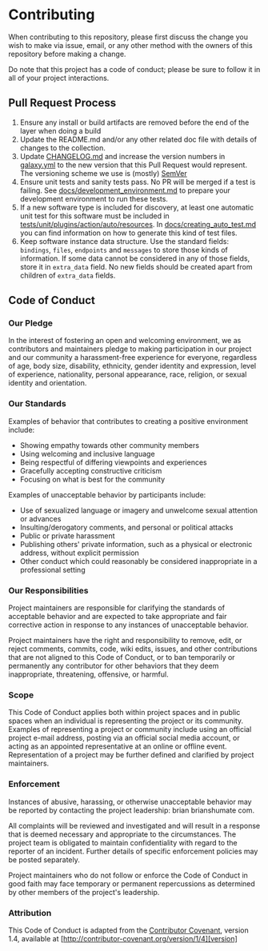 # Contributing

When contributing to this repository, please first discuss the change you wish
to make via issue, email, or any other method with the owners of this repository before making a change.

Do note that this project has a code of conduct; please be sure to follow it
in all of your project interactions.

## Pull Request Process

1. Ensure any install or build artifacts are removed before the end of
   the layer when doing a build
2. Update the README.md and/or any other related doc file with details of changes to the
   collection.
3. Update [CHANGELOG.md](CHANGELOG.md) and increase the version numbers in [galaxy.yml](galaxy.yml) 
   to the new version that this Pull Request would represent. 
   The versioning scheme we use is (mostly) [SemVer](http://semver.org/)
4. Ensure unit tests and sanity tests pass. No PR will be merged if a test is failing. 
   See [docs/development_environment.md](docs/development_environment.md)
   to prepare your development environment to run these tests.
5. If a new software type is included for discovery, at least one automatic unit test for this software must 
   be included in [tests/unit/plugins/action/auto/resources](tests/unit/plugins/action/auto/resources). 
   In [docs/creating_auto_test.md](docs/creating_auto_test.md) you can find information 
   on how to generate this kind of test files.
6. Keep software instance data structure. Use the standard fields: `bindings`, `files`, `endpoints` and `messages` to 
   store those kinds of information. If some data cannot be considered in any of those fields, store it in `extra_data`
   field. No new fields should be created apart from children of `extra_data` fields.

## Code of Conduct

### Our Pledge

In the interest of fostering an open and welcoming environment, we as
contributors and maintainers pledge to making participation in our project
and our community a harassment-free experience for everyone, regardless of age,
body size, disability, ethnicity, gender identity and expression, level of
experience, nationality, personal appearance, race, religion, or sexual
identity and orientation.

### Our Standards

Examples of behavior that contributes to creating a positive environment
include:

* Showing empathy towards other community members
* Using welcoming and inclusive language
* Being respectful of differing viewpoints and experiences
* Gracefully accepting constructive criticism
* Focusing on what is best for the community

Examples of unacceptable behavior by participants include:

* Use of sexualized language or imagery and unwelcome sexual attention
  or advances
* Insulting/derogatory comments, and personal or political attacks
* Public or private harassment
* Publishing others' private information, such as a physical or electronic
  address, without explicit permission
* Other conduct which could reasonably be considered inappropriate in a
  professional setting

### Our Responsibilities

Project maintainers are responsible for clarifying the standards of acceptable
behavior and are expected to take appropriate and fair corrective action in
response to any instances of unacceptable behavior.

Project maintainers have the right and responsibility to remove, edit, or
reject comments, commits, code, wiki edits, issues, and other contributions
that are not aligned to this Code of Conduct, or to ban temporarily or
permanently any contributor for other behaviors that they deem inappropriate,
threatening, offensive, or harmful.

### Scope

This Code of Conduct applies both within project spaces and in public spaces
when an individual is representing the project or its community. Examples of
representing a project or community include using an official project e-mail
address, posting via an official social media account, or acting as an
appointed representative at an online or offline event. Representation of a
project may be further defined and clarified by project maintainers.

### Enforcement

Instances of abusive, harassing, or otherwise unacceptable behavior may be
reported by contacting the project leadership: brian <at> brianshumate <dot> com.

All complaints will be reviewed and investigated and will result in a response
that is deemed necessary and appropriate to the circumstances. The project
team is obligated to maintain confidentiality with regard to the reporter of
an incident. Further details of specific enforcement policies may be posted
separately.

Project maintainers who do not follow or enforce the Code of Conduct in good
faith may face temporary or permanent repercussions as determined by other
members of the project's leadership.

### Attribution

This Code of Conduct is adapted from the [Contributor Covenant][homepage], version 1.4, 
available at [http://contributor-covenant.org/version/1/4][version]

[homepage]: http://contributor-covenant.org
[version]: http://contributor-covenant.org/version/1/4/